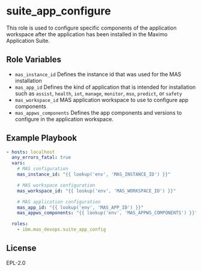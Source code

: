 suite_app_configure
===================

This role is used to configure specific components of the application workspace after the application has been installed in the Maximo Application Suite.

Role Variables
--------------
- `mas_instance_id` Defines the instance id that was used for the MAS installation
- `mas_app_id` Defines the kind of application that is intended for installation such as `assist`, `health`, `iot`, `manage`, `monitor`, `mso`, `predict`, or `safety`
- `mas_workspace_id` MAS application workspace to use to configure app components
- `mas_appws_components`  Defines the app components and versions to configure in the application workspace.


Example Playbook
----------------

```yaml
- hosts: localhost
  any_errors_fatal: true
  vars:
    # MAS configuration
    mas_instance_id: "{{ lookup('env', 'MAS_INSTANCE_ID') }}"

    # MAS workspace configuration
    mas_workspace_id: "{{ lookup('env', 'MAS_WORKSPACE_ID') }}"

    # MAS application configuration
    mas_app_id: "{{ lookup('env', 'MAS_APP_ID') }}"
    mas_appws_components: "{{ lookup('env', 'MAS_APPWS_COMPONENTS') }}"

  roles:
    - ibm.mas_devops.suite_app_config
```

License
-------

EPL-2.0
